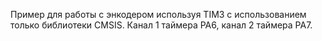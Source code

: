 Пример для работы с энкодером используя TIM3 с использованием только библиотеки CMSIS.
Канал 1 таймера PA6, канал 2 таймера PA7.
